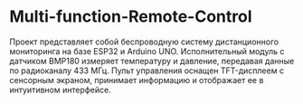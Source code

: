 # Multi-function-Remote-Control
Проект представляет собой беспроводную систему дистанционного мониторинга на базе ESP32 и Arduino UNO. Исполнительный модуль с датчиком BMP180 измеряет температуру и давление, передавая данные по радиоканалу 433 МГц. Пульт управления оснащен TFT-дисплеем с сенсорным экраном, принимает информацию и отображает ее в интуитивном интерфейсе.
